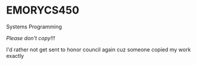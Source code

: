# EMORYCS450
Systems Programming 

*Please don't copy!!!*

I'd rather not get sent to honor council again cuz someone copied my work exactly
